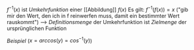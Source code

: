 $f^{-1}(x)$ ist _Umkehrfunktion_ einer [[Abbildung]] $f(x)$
Es gilt: $f^{-1}(f(x)) = x$ 
("gib mir den Wert, den ich in f reinwerfen muss, damit ein bestimmter Wert rauskommt")
--> _Definitionsmenge_ der Umkehrfunktion ist _Zielmenge_ der ursprünglichen Funktion

_Beispiel_ ($x = arccos(y) = cos^{-1}(y)$)